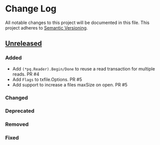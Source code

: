 # Change Log
All notable changes to this project will be documented in this file.
This project adheres to [Semantic Versioning](http://semver.org/).

## [Unreleased]

### Added
- Add `(*pq.Reader).Begin/Done` to reuse a read transaction for multiple reads. PR #4
- Add `Flags` to txfile.Options. PR #5
- Add support to increase a files maxSize on open. PR #5

### Changed

### Deprecated

### Removed

### Fixed


[Unreleased]: https://github.com/elastic/go-structform/compare/v0.0.1...HEAD
